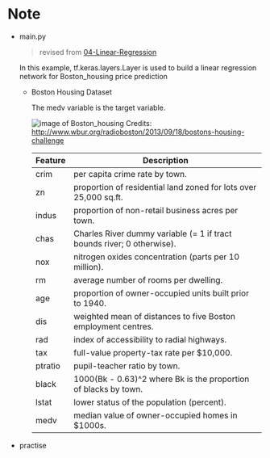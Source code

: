 # Note

- main.py
    > revised from [04-Linear-Regression](https://github.com/dragen1860/TensorFlow-2.x-Tutorials/tree/master/04-Linear-Regression)

    In this example, tf.keras.layers.Layer is used to build a linear regression network for Boston_housing price prediction 

    - Boston Housing Dataset

        The medv variable is the target variable.

        ![image of Boston_housing](http://wordpress.wbur.org/wp-content/uploads/2013/09/housing-photo1-1000x664.jpg)
        Credits: http://www.wbur.org/radioboston/2013/09/18/bostons-housing-challenge

        | Feature | Description |
        | ------- | ----------- |
        | crim    | per capita crime rate by town.  |
        | zn      | proportion of residential land zoned for lots over 25,000 sq.ft. |
        | indus   | proportion of non-retail business acres per town. |
        | chas    | Charles River dummy variable (= 1 if tract bounds river; 0 otherwise). |
        | nox     | nitrogen oxides concentration (parts per 10 million). |
        | rm      | average number of rooms per dwelling. |
        | age     | proportion of owner-occupied units built prior to 1940. |
        | dis     | weighted mean of distances to five Boston employment centres. |
        | rad     | index of accessibility to radial highways. |
        | tax     | full-value property-tax rate per \$10,000. |
        | ptratio | pupil-teacher ratio by town. |
        | black   | 1000(Bk - 0.63)^2 where Bk is the proportion of blacks by town. |
        | lstat   | lower status of the population (percent). |
        | medv    | median value of owner-occupied homes in \$1000s. |
    
    

    

- practise
        